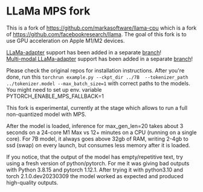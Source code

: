 # LLaMa MPS fork

This is a fork of https://github.com/markasoftware/llama-cpu which is a fork of https://github.com/facebookresearch/llama. The goal of this fork is to use GPU acceleration on Apple M1/M2 devices.   

[LLaMa-adapter](https://github.com/ZrrSkywalker/LLaMA-Adapter) support has been added in a separate [branch](https://github.com/remixer-dec/llama-mps/tree/adapter-model)!  
[Multi-modal LLaMa-adapter](https://github.com/ZrrSkywalker/LLaMA-Adapter/tree/main/llama_adapter_v2_multimodal) support has been added in a separate [branch](https://github.com/remixer-dec/llama-mps/tree/multimodal-adapter)!  
  
Please check the original repos for installation instructions. After you're done, run this
 `torchrun example.py --ckpt_dir ../7B  --tokenizer_path ../tokenizer.model --max_batch_size=1` with correct paths to the models. You might need to set up env. variable PYTORCH_ENABLE_MPS_FALLBACK=1  
   
This fork is experimental, currently at the stage which allows to run a full non-quantized model with MPS.  

After the model is loaded, inference for max_gen_len=20 takes about 3 seconds on a 24-core M1 Max vs 12+ minutes on a CPU (running on a single core). For 7B model, it always goes above 32gb of RAM, writing 2-4gb to ssd (swap) on every launch, but consumes less memory after it is loaded.  
  
If you notice, that the output of the model has empty/repetitive text, try using a fresh version of python/pytorch. For me it was giving bad outputs with Python 3.8.15 and pytorch 1.12.1. After trying it with python3.10 and torch 2.1.0.dev20230309 the model worked as expected and produced high-quality outputs.

